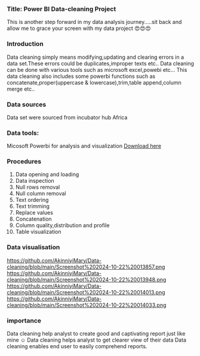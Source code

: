 ### Title: Power BI Data-cleaning Project

This is another step forward in my data analysis journey.....sit back and allow me to grace your screen with my data project 😍😍😍 

### Introduction 
Data cleaning simply means modifying,updating and clearing errors in a data set.These errors could be duplicates,improper texts etc..
Data cleaning can be done with various tools such as microsoft excel,powebi etc...
This data cleaning also includes some powerbi functions such as concatenate,proper(uppercase & lowercase),trim,table append,column merge etc..

### Data sources
Data set were sourced from incubator hub Africa

### Data tools:
Micosoft Powerbi for analysis and visualization [Download here](https://www.microsoftpowerbi.com)

### Procedures
1. Data opening and loading
2. Data inspection
3. Null rows removal
4. Null column removal
5. Text ordering
6. Text trimming  
7. Replace values
8. Concatenation
9. Column quality,distribution and profile
10. Table visualization

    
### Data visualisation
https://github.com/AkinniyiMary/Data-cleaning/blob/main/Screenshot%202024-10-22%20013857.png
https://github.com/AkinniyiMary/Data-cleaning/blob/main/Screenshot%202024-10-22%20013948.png
https://github.com/AkinniyiMary/Data-cleaning/blob/main/Screenshot%202024-10-22%20014013.png
https://github.com/AkinniyiMary/Data-cleaning/blob/main/Screenshot%202024-10-22%20014033.png



### importance
Data cleaning help analyst to create good and captivating report just like mine ☺ 
Data cleaning helps analyst to get clearer view of their data
Data cleaning enables end user to easily comprehend reports.





